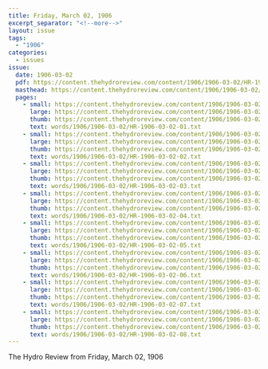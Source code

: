 ```yaml
---
title: Friday, March 02, 1906
excerpt_separator: "<!--more-->"
layout: issue
tags:
  - "1906"
categories:
  - issues
issue:
  date: 1906-03-02
  pdf: https://content.thehydroreview.com/content/1906/1906-03-02/HR-1906-03-02.pdf
  masthead: https://content.thehydroreview.com/content/1906/1906-03-02/masthead/HR-1906-03-02.jpg
  pages:
    - small: https://content.thehydroreview.com/content/1906/1906-03-02/small/HR-1906-03-02-01.jpg
      large: https://content.thehydroreview.com/content/1906/1906-03-02/large/HR-1906-03-02-01.jpg
      thumb: https://content.thehydroreview.com/content/1906/1906-03-02/thumbnails/HR-1906-03-02-01.jpg
      text: words/1906/1906-03-02/HR-1906-03-02-01.txt
    - small: https://content.thehydroreview.com/content/1906/1906-03-02/small/HR-1906-03-02-02.jpg
      large: https://content.thehydroreview.com/content/1906/1906-03-02/large/HR-1906-03-02-02.jpg
      thumb: https://content.thehydroreview.com/content/1906/1906-03-02/thumbnails/HR-1906-03-02-02.jpg
      text: words/1906/1906-03-02/HR-1906-03-02-02.txt
    - small: https://content.thehydroreview.com/content/1906/1906-03-02/small/HR-1906-03-02-03.jpg
      large: https://content.thehydroreview.com/content/1906/1906-03-02/large/HR-1906-03-02-03.jpg
      thumb: https://content.thehydroreview.com/content/1906/1906-03-02/thumbnails/HR-1906-03-02-03.jpg
      text: words/1906/1906-03-02/HR-1906-03-02-03.txt
    - small: https://content.thehydroreview.com/content/1906/1906-03-02/small/HR-1906-03-02-04.jpg
      large: https://content.thehydroreview.com/content/1906/1906-03-02/large/HR-1906-03-02-04.jpg
      thumb: https://content.thehydroreview.com/content/1906/1906-03-02/thumbnails/HR-1906-03-02-04.jpg
      text: words/1906/1906-03-02/HR-1906-03-02-04.txt
    - small: https://content.thehydroreview.com/content/1906/1906-03-02/small/HR-1906-03-02-05.jpg
      large: https://content.thehydroreview.com/content/1906/1906-03-02/large/HR-1906-03-02-05.jpg
      thumb: https://content.thehydroreview.com/content/1906/1906-03-02/thumbnails/HR-1906-03-02-05.jpg
      text: words/1906/1906-03-02/HR-1906-03-02-05.txt
    - small: https://content.thehydroreview.com/content/1906/1906-03-02/small/HR-1906-03-02-06.jpg
      large: https://content.thehydroreview.com/content/1906/1906-03-02/large/HR-1906-03-02-06.jpg
      thumb: https://content.thehydroreview.com/content/1906/1906-03-02/thumbnails/HR-1906-03-02-06.jpg
      text: words/1906/1906-03-02/HR-1906-03-02-06.txt
    - small: https://content.thehydroreview.com/content/1906/1906-03-02/small/HR-1906-03-02-07.jpg
      large: https://content.thehydroreview.com/content/1906/1906-03-02/large/HR-1906-03-02-07.jpg
      thumb: https://content.thehydroreview.com/content/1906/1906-03-02/thumbnails/HR-1906-03-02-07.jpg
      text: words/1906/1906-03-02/HR-1906-03-02-07.txt
    - small: https://content.thehydroreview.com/content/1906/1906-03-02/small/HR-1906-03-02-08.jpg
      large: https://content.thehydroreview.com/content/1906/1906-03-02/large/HR-1906-03-02-08.jpg
      thumb: https://content.thehydroreview.com/content/1906/1906-03-02/thumbnails/HR-1906-03-02-08.jpg
      text: words/1906/1906-03-02/HR-1906-03-02-08.txt
---
```


The Hydro Review from Friday, March 02, 1906

<!--more-->

